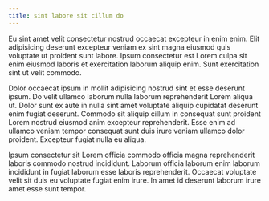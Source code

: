 ```yaml
---
title: sint labore sit cillum do
---
```


Eu sint amet velit consectetur nostrud occaecat excepteur in enim enim. Elit adipisicing deserunt excepteur veniam ex sint magna eiusmod quis voluptate ut proident sunt labore. Ipsum consectetur est Lorem culpa sit enim eiusmod laboris et exercitation laborum aliquip enim. Sunt exercitation sint ut velit commodo.

Dolor occaecat ipsum in mollit adipisicing nostrud sint et esse deserunt ipsum. Do velit ullamco laborum nulla laborum reprehenderit Lorem aliqua ut. Dolor sunt ex aute in nulla sint amet voluptate aliquip cupidatat deserunt enim fugiat deserunt. Commodo sit aliquip cillum in consequat sunt proident Lorem nostrud eiusmod anim excepteur reprehenderit. Esse enim ad ullamco veniam tempor consequat sunt duis irure veniam ullamco dolor proident. Excepteur fugiat nulla eu aliqua.

Ipsum consectetur sit Lorem officia commodo officia magna reprehenderit laboris commodo nostrud incididunt. Laborum officia laborum enim laborum incididunt in fugiat laborum esse laboris reprehenderit. Occaecat voluptate velit sit duis eu voluptate fugiat enim irure. In amet id deserunt laborum irure amet esse sunt tempor.